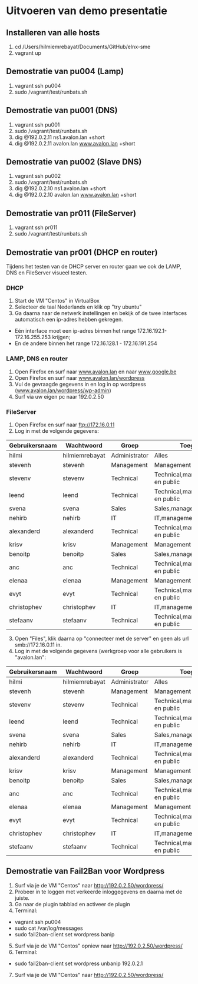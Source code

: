 # Uitvoeren van demo presentatie

## Installeren van alle hosts
1. cd /Users/hilmiemrebayat/Documents/GitHub/elnx-sme
2. vagrant up

## Demostratie van pu004 (Lamp)
1. vagrant ssh pu004
2. sudo /vagrant/test/runbats.sh

## Demostratie van pu001 (DNS)
1. vagrant ssh pu001
2. sudo /vagrant/test/runbats.sh
3. dig @192.0.2.11 ns1.avalon.lan +short
4. dig @192.0.2.11 avalon.lan www.avalon.lan +short

## Demostratie van pu002 (Slave DNS)
1. vagrant ssh pu002
2. sudo /vagrant/test/runbats.sh
3. dig @192.0.2.10 ns1.avalon.lan +short
4. dig @192.0.2.10 avalon.lan www.avalon.lan +short

## Demostratie van pr011 (FileServer)
1. vagrant ssh pr011
2. sudo /vagrant/test/runbats.sh

## Demostratie van pr001 (DHCP en router)
Tijdens het testen van de DHCP server en router gaan we ook de LAMP, DNS en FileServer visueel testen.
### DHCP
1. Start de VM "Centos" in VirtualBox
2. Selecteer de taal Nederlands en klik op "try ubuntu"
3. Ga daarna naar de netwerk instellingen en bekijk of de twee interfaces automatisch een ip-adres hebben gekregen. 
- Eén interface moet een ip-adres binnen het range 172.16.192.1- 172.16.255.253 krijgen;
- En de andere binnen het range 172.16.128.1 - 172.16.191.254
### LAMP, DNS en router
1. Open Firefox en surf naar www.avalon.lan en naar www.google.be
2. Open Firefox en surf naar www.avalon.lan/wordpress
3. Vul de gevraagde gegevens in en log in op wordpress (www.avalon.lan/wordpress/wp-admin)
4. Surf via uw eigen pc naar 192.0.2.50

### FileServer
1. Open Firefox en surf naar ftp://172.16.0.11
2. Log in met de volgende gegevens:

| Gebruikersnaam 	| Wachtwoord     	| Groep         	| Toegang tot                             	|
|----------------	|----------------	|---------------	|-----------------------------------------	|
| hilmi          	| hilmiemrebayat 	| Administrator 	| Alles                                   	|
| stevenh        	| stevenh        	| Management    	| Management en public                    	|
| stevenv        	| stevenv        	| Technical     	| Technical,management,sales,it en public 	|
| leend          	| leend          	| Technical     	| Technical,management,sales,it en public 	|
| svena          	| svena          	| Sales         	| Sales,management en public              	|
| nehirb         	| nehirb         	| IT            	| IT,management en public                 	|
| alexanderd     	| alexanderd     	| Technical     	| Technical,management,sales,it en public 	|
| krisv          	| krisv          	| Management    	| Management en public                    	|
| benoitp        	| benoitp        	| Sales         	| Sales,management en public              	|
| anc            	| anc            	| Technical     	| Technical,management,sales,it en public 	|
| elenaa         	| elenaa         	| Management    	| Management en public                    	|
| evyt           	| evyt           	| Technical     	| Technical,management,sales,it en public 	|
| christophev    	| christophev    	| IT            	| IT,management en public                 	|
| stefaanv       	| stefaanv       	| Technical     	| Technical,management,sales,it en public 	|

3. Open "Files", klik daarna op "connecteer met de server" en geen als url smb://172.16.0.11 in.
4. Log in met de volgende gegevens (werkgroep voor alle gebruikers is "avalon.lan":

| Gebruikersnaam 	| Wachtwoord     	| Groep         	| Toegang tot                             	|
|----------------	|----------------	|---------------	|-----------------------------------------	|
| hilmi          	| hilmiemrebayat 	| Administrator 	| Alles                                   	|
| stevenh        	| stevenh        	| Management    	| Management en public                    	|
| stevenv        	| stevenv        	| Technical     	| Technical,management,sales,it en public 	|
| leend          	| leend          	| Technical     	| Technical,management,sales,it en public 	|
| svena          	| svena          	| Sales         	| Sales,management en public              	|
| nehirb         	| nehirb         	| IT            	| IT,management en public                 	|
| alexanderd     	| alexanderd     	| Technical     	| Technical,management,sales,it en public 	|
| krisv          	| krisv          	| Management    	| Management en public                    	|
| benoitp        	| benoitp        	| Sales         	| Sales,management en public              	|
| anc            	| anc            	| Technical     	| Technical,management,sales,it en public 	|
| elenaa         	| elenaa         	| Management    	| Management en public                    	|
| evyt           	| evyt           	| Technical     	| Technical,management,sales,it en public 	|
| christophev    	| christophev    	| IT            	| IT,management en public                 	|
| stefaanv       	| stefaanv       	| Technical     	| Technical,management,sales,it en public 	|


## Demostratie van Fail2Ban voor Wordpress
1. Surf via je de VM "Centos" naar http://192.0.2.50/wordpress/
2. Probeer in te loggen met verkeerde inloggegevens en daarna met de juiste.
3. Ga naar de plugin tabblad en activeer de plugin
4. Terminal:
- vagrant ssh pu004
- sudo cat /var/log/messages
- sudo fail2ban-client set wordpress banip <ip-adres dat staat in de logboek>
5. Surf via je de VM "Centos" opniew naar http://192.0.2.50/wordpress/
6. Terminal:
- sudo fail2ban-client set wordpress unbanip 192.0.2.1
7. Surf via je de VM "Centos" naar http://192.0.2.50/wordpress/

